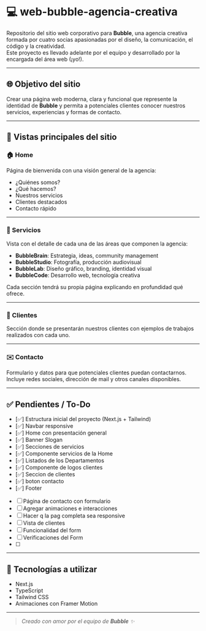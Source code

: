 # 💻 web-bubble-agencia-creativa

Repositorio del sitio web corporativo para **Bubble**, una agencia creativa formada por cuatro socias apasionadas por el diseño, la comunicación, el código y la creatividad.  
Este proyecto es llevado adelante por el equipo y desarrollado por la encargada del área web (¡yo!).

---

## 🌐 Objetivo del sitio

Crear una página web moderna, clara y funcional que represente la identidad de **Bubble** y permita a potenciales clientes conocer nuestros servicios, experiencias y formas de contacto.

---

## 📄 Vistas principales del sitio

### 🏠 Home
Página de bienvenida con una visión general de la agencia:
- ¿Quiénes somos?
- ¿Qué hacemos?
- Nuestros servicios
- Clientes destacados
- Contacto rápido

---

### 🧩 Servicios
Vista con el detalle de cada una de las áreas que componen la agencia:

- **BubbleBrain**: Estrategia, ideas, community management
- **BubbleStudio**: Fotografía, producción audiovisual
- **BubbleLab**: Diseño gráfico, branding, identidad visual
- **BubbleCode**: Desarrollo web, tecnología creativa

Cada sección tendrá su propia página explicando en profundidad qué ofrece.

---

### 👥 Clientes
Sección donde se presentarán nuestros clientes con ejemplos de trabajos realizados con cada uno.

---

### ✉️ Contacto
Formulario y datos para que potenciales clientes puedan contactarnos.  
Incluye redes sociales, dirección de mail y otros canales disponibles.

---

## ✅ Pendientes / To-Do

- [✅] Estructura inicial del proyecto (Next.js + Tailwind)
- [✅] Navbar responsive
- [✅] Home con presentación general
- [✅] Banner Slogan
- [✅] Secciones de servicios
- [✅] Componente servicios de la Home
- [✅] Listados de los Departamentos
- [✅] Componente de logos clientes
- [✅] Seccion de clientes
- [✅] boton contacto
- [✅] Footer
- [ ] Página de contacto con formulario
- [ ] Agregar animaciones e interacciones
- [ ] Hacer q la pag completa sea responsive
- [ ] Vista de clientes
- [ ] Funcionalidad del form 
- [ ] Verificaciones del Form
- [ ] 

---

## 🚀 Tecnologías a utilizar
- Next.js
- TypeScript
- Tailwind CSS
- Animaciones con Framer Motion

---

> _Creado con amor por el equipo de **Bubble** ✨_
